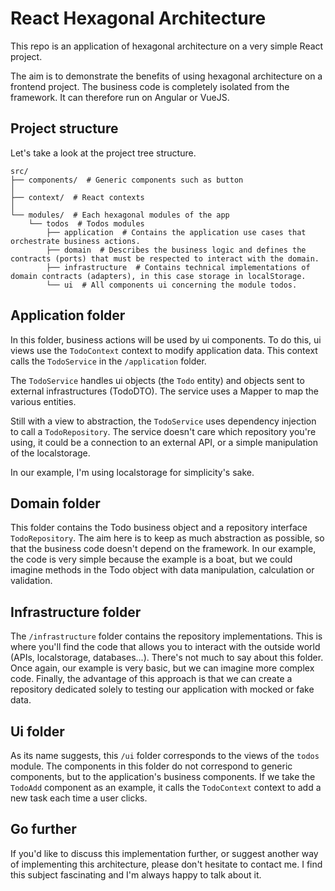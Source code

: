 # React Hexagonal Architecture

This repo is an application of hexagonal architecture on a very simple React project.

The aim is to demonstrate the benefits of using hexagonal architecture on a frontend project. The business code is completely isolated from the framework. It can therefore run on Angular or VueJS.


## Project structure

Let's take a look at the project tree structure.

```
src/
├── components/  # Generic components such as button
│   
├── context/  # React contexts
│   
└── modules/  # Each hexagonal modules of the app
    └── todos  # Todos modules
        ├── application  # Contains the application use cases that orchestrate business actions.
        ├── domain  # Describes the business logic and defines the contracts (ports) that must be respected to interact with the domain.
        ├── infrastructure  # Contains technical implementations of domain contracts (adapters), in this case storage in localStorage.
        └── ui  # All components ui concerning the module todos.
```

## Application folder

In this folder, business actions will be used by ui components.
To do this, ui views use the `TodoContext` context to modify application data.
This context calls the `TodoService` in the `/application` folder.

The `TodoService` handles ui objects (the `Todo` entity) and objects sent to external infrastructures (TodoDTO).
The service uses a Mapper to map the various entities.

Still with a view to abstraction, the `TodoService` uses dependency injection to call a `TodoRepository`.
The service doesn't care which repository you're using, it could be a connection to an external API, or a simple manipulation of the localstorage.

In our example, I'm using localstorage for simplicity's sake.


## Domain folder

This folder contains the Todo business object and a repository interface `TodoRepository`.
The aim here is to keep as much abstraction as possible, so that the business code doesn't depend on the framework.
In our example, the code is very simple because the example is a boat, but we could imagine methods in the Todo object with
data manipulation, calculation or validation.


## Infrastructure folder

The `/infrastructure` folder contains the repository implementations.
This is where you'll find the code that allows you to interact with the outside world (APIs, localstorage, databases...).
There's not much to say about this folder.
Once again, our example is very basic, but we can imagine more complex code.
Finally, the advantage of this approach is that we can create a repository dedicated solely to testing our application with mocked or fake data.


## Ui folder

As its name suggests, this `/ui` folder corresponds to the views of the `todos` module.
The components in this folder do not correspond to generic components, but to the application's business components.
If we take the `TodoAdd` component as an example, it calls the `TodoContext` context to add a new task each time a user clicks.


## Go further

If you'd like to discuss this implementation further, or suggest another way of implementing this architecture, please don't hesitate to contact me. I find this subject fascinating and I'm always happy to talk about it.